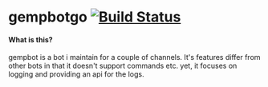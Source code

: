 # gempbotgo [![Build Status](https://travis-ci.org/gempir/gempbotgo.svg?branch=master)](https://travis-ci.org/gempir/gempbotgo)

#### What is this?
gempbot is a bot i maintain for a couple of channels. It's features differ from other bots in that it doesn't support
commands etc. yet, it focuses on logging and providing an api for the logs.